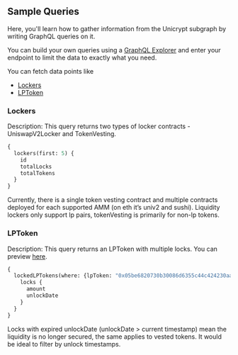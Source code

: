 ## Sample Queries
Here, you'll learn how to gather information from the Unicrypt subgraph by writing GraphQL queries on it. 

You can build your own queries using a [GraphQL Explorer](https://graphiql-online.com/graphiql) and enter your endpoint to limit the data to exactly what you need.

You can fetch data points like 
- [Lockers](#lockers)
- [LPToken](#lptoken)

### Lockers

Description: This query returns two types of locker contracts - UniswapV2Locker and TokenVesting. 

```graphql
{
  lockers(first: 5) {
    id
    totalLocks
    totalTokens
  }
}

```
Currently, there is a single token vesting contract and multiple contracts deployed for each supported AMM (on eth it’s univ2 and sushi). Liquidity lockers only support lp pairs, tokenVesting is primarily for non-lp tokens.


### LPToken

Description: This query returns an LPToken with multiple locks. You can preview [here](https://app.unicrypt.network/amm/uni-v2/pair/0x05BE6820730b30086d6355C44c424230AaFf41fb).

```graphql
{
  lockedLPTokens(where: {lpToken: "0x05be6820730b30086d6355c44c424230aaff41fb"}) {
    locks {
      amount
      unlockDate
    }
  }
}

```
Locks with expired unlockDate (unlockDate > current timestamp) mean the liquidity is no longer secured, the same applies to vested tokens. It would be ideal to filter by unlock timestamps.
